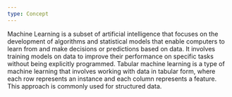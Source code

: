 ```yaml
---
type: Concept
---
```


Machine Learning is a subset of artificial intelligence that focuses on the development of algorithms and statistical models that enable computers to learn from and make decisions or predictions based on data. It involves training models on data to improve their performance on specific tasks without being explicitly programmed. Tabular machine learning is a type of machine learning that involves working with data in tabular form, where each row represents an instance and each column represents a feature. This approach is commonly used for structured data.